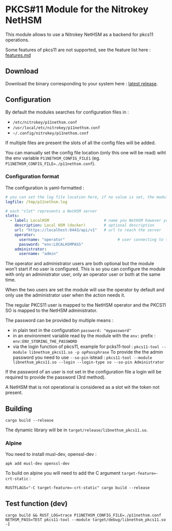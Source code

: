 # PKCS#11 Module for the Nitrokey NetHSM

This module allows to use a Nitrokey NetHSM as a backend for pkcs11 operations.

Some features of pkcs11 are not supported, see the feature list here : [features.md](./features.md)

## Download

Download the binary corresponding to your system here : [latest release](https://github.com/Nitrokey/nethsm-pkcs11/releases).

## Configuration

By default the modules searches for configuration files in :

- `/etc/nitrokey/p11nethsm.conf`
- `/usr/local/etc/nitrokey/p11nethsm.conf`
- `~/.config/nitrokey/p11nethsm.conf`

If multiple files are present the slots of all the config files will be added.

You can manually set the config file location (only this one will be read) wiht the env variable `P11NETHSM_CONFIG_FILE1` (eg. `P11NETHSM_CONFIG_FILE=./p11nethsm.conf`).

### Configuration format

The configuration is yaml-formatted :

```yml
# you can set the log file location here, if no value is set, the module will only output to stderr
logfile: /tmp/p11nethsm.log

# each "slot" represents a NetHSM server
slots:
  - label: LocalHSM                        # name you NetHSM however you want
    description: Local HSM (docker)        # optional description
    url: "https://localhost:8443/api/v1"   # url to reach the server
    operator:
      username: "operator"                       # user connecting to the NetHSM server
      password: "env:LOCALHSMPASS"    
    administrator:
      username: "admin"
```

The operator and administrator users are both optional but the module won't start if no user is configured. This is so you can configure the module with only an administrator user, only an operator user or both at the same time.

When the two users are set the module will use the operator by default and only use the administrator user when the action needs it.

The regular PKCS11 user is mapped to the NetHSM operator and the PKCS11 SO is mapped to the NetHSM administrator.

The password can be provided by multiple means :

- in plain text in the configuration `password: "mypassword"`
- in an environment variable read by the module with the `env:` prefix : `env:ENV_STORING_THE_PASSWORD`
- via the login function of pkcs11, example for pcks11-tool : `pkcs11-tool --module libnethsm_pkcs11.so -p opPassphrase`
  To provide the the admin password you need to use `--so-pin` istead : `pkcs11-tool --module libnethsm_pkcs11.so --login --login-type so --so-pin Administrator`

If the password of an user is not set in the configuration file a login will be required to provide the password (3rd method).

A NetHSM that is not operational is considered as a slot wit the token not present.

## Building

```
cargo build --release
```

The dynamic library will be in `target/release/libnethsm_pkcs11.so`.

### Alpine

You need to install musl-dev, openssl-dev :

```
apk add musl-dev openssl-dev
```

To build on alpine you will need to add the C argument `target-feature=-crt-static` : 

```
RUSTFLAGS="-C target-feature=-crt-static" cargo build --release
```


## Test function (dev)

```
cargo build && RUST_LOG=trace P11NETHSM_CONFIG_FILE=./p11nethsm.conf NETHSM_PASS=TEST pkcs11-tool --module target/debug/libnethsm_pkcs11.so -I 
```
